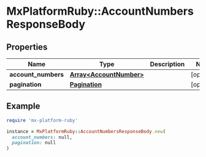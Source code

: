 # MxPlatformRuby::AccountNumbersResponseBody

## Properties

| Name | Type | Description | Notes |
| ---- | ---- | ----------- | ----- |
| **account_numbers** | [**Array&lt;AccountNumber&gt;**](AccountNumber.md) |  | [optional] |
| **pagination** | [**Pagination**](Pagination.md) |  | [optional] |

## Example

```ruby
require 'mx-platform-ruby'

instance = MxPlatformRuby::AccountNumbersResponseBody.new(
  account_numbers: null,
  pagination: null
)
```

